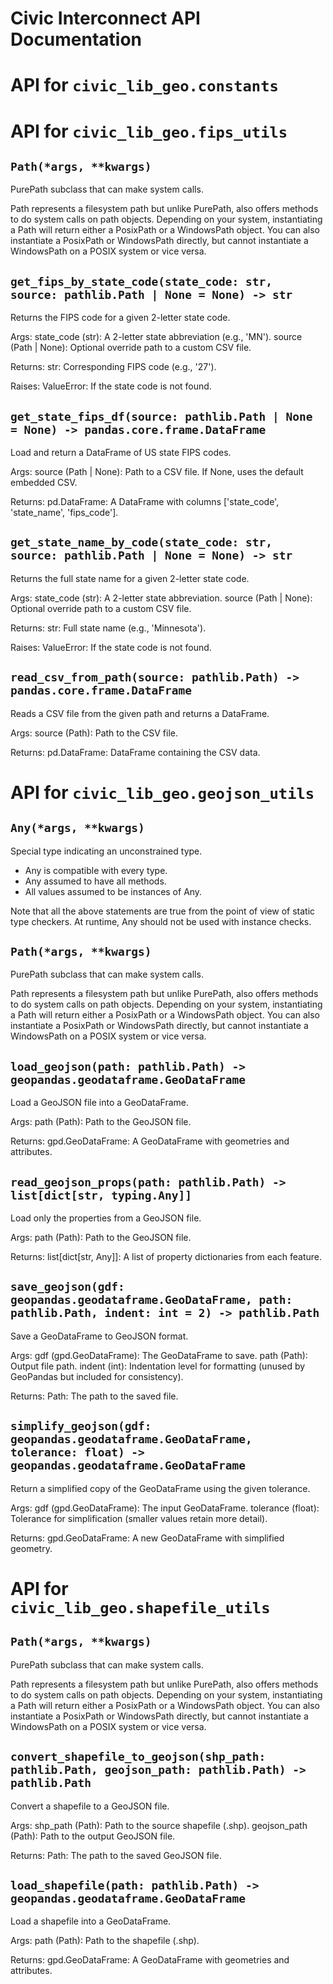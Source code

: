 # Civic Interconnect API Documentation

# API for `civic_lib_geo.constants`

# API for `civic_lib_geo.fips_utils`

## `Path(*args, **kwargs)`
PurePath subclass that can make system calls.

Path represents a filesystem path but unlike PurePath, also offers
methods to do system calls on path objects. Depending on your system,
instantiating a Path will return either a PosixPath or a WindowsPath
object. You can also instantiate a PosixPath or WindowsPath directly,
but cannot instantiate a WindowsPath on a POSIX system or vice versa.

## `get_fips_by_state_code(state_code: str, source: pathlib.Path | None = None) -> str`
Returns the FIPS code for a given 2-letter state code.

Args:
    state_code (str): A 2-letter state abbreviation (e.g., 'MN').
    source (Path | None): Optional override path to a custom CSV file.

Returns:
    str: Corresponding FIPS code (e.g., '27').

Raises:
    ValueError: If the state code is not found.

## `get_state_fips_df(source: pathlib.Path | None = None) -> pandas.core.frame.DataFrame`
Load and return a DataFrame of US state FIPS codes.

Args:
    source (Path | None): Path to a CSV file. If None, uses the default embedded CSV.

Returns:
    pd.DataFrame: A DataFrame with columns ['state_code', 'state_name', 'fips_code'].

## `get_state_name_by_code(state_code: str, source: pathlib.Path | None = None) -> str`
Returns the full state name for a given 2-letter state code.

Args:
    state_code (str): A 2-letter state abbreviation.
    source (Path | None): Optional override path to a custom CSV file.

Returns:
    str: Full state name (e.g., 'Minnesota').

Raises:
    ValueError: If the state code is not found.

## `read_csv_from_path(source: pathlib.Path) -> pandas.core.frame.DataFrame`
Reads a CSV file from the given path and returns a DataFrame.

Args:
    source (Path): Path to the CSV file.

Returns:
    pd.DataFrame: DataFrame containing the CSV data.

# API for `civic_lib_geo.geojson_utils`

## `Any(*args, **kwargs)`
Special type indicating an unconstrained type.

- Any is compatible with every type.
- Any assumed to have all methods.
- All values assumed to be instances of Any.

Note that all the above statements are true from the point of view of
static type checkers. At runtime, Any should not be used with instance
checks.

## `Path(*args, **kwargs)`
PurePath subclass that can make system calls.

Path represents a filesystem path but unlike PurePath, also offers
methods to do system calls on path objects. Depending on your system,
instantiating a Path will return either a PosixPath or a WindowsPath
object. You can also instantiate a PosixPath or WindowsPath directly,
but cannot instantiate a WindowsPath on a POSIX system or vice versa.

## `load_geojson(path: pathlib.Path) -> geopandas.geodataframe.GeoDataFrame`
Load a GeoJSON file into a GeoDataFrame.

Args:
    path (Path): Path to the GeoJSON file.

Returns:
    gpd.GeoDataFrame: A GeoDataFrame with geometries and attributes.

## `read_geojson_props(path: pathlib.Path) -> list[dict[str, typing.Any]]`
Load only the properties from a GeoJSON file.

Args:
    path (Path): Path to the GeoJSON file.

Returns:
    list[dict[str, Any]]: A list of property dictionaries from each feature.

## `save_geojson(gdf: geopandas.geodataframe.GeoDataFrame, path: pathlib.Path, indent: int = 2) -> pathlib.Path`
Save a GeoDataFrame to GeoJSON format.

Args:
    gdf (gpd.GeoDataFrame): The GeoDataFrame to save.
    path (Path): Output file path.
    indent (int): Indentation level for formatting (unused by GeoPandas but included for consistency).

Returns:
    Path: The path to the saved file.

## `simplify_geojson(gdf: geopandas.geodataframe.GeoDataFrame, tolerance: float) -> geopandas.geodataframe.GeoDataFrame`
Return a simplified copy of the GeoDataFrame using the given tolerance.

Args:
    gdf (gpd.GeoDataFrame): The input GeoDataFrame.
    tolerance (float): Tolerance for simplification (smaller values retain more detail).

Returns:
    gpd.GeoDataFrame: A new GeoDataFrame with simplified geometry.

# API for `civic_lib_geo.shapefile_utils`

## `Path(*args, **kwargs)`
PurePath subclass that can make system calls.

Path represents a filesystem path but unlike PurePath, also offers
methods to do system calls on path objects. Depending on your system,
instantiating a Path will return either a PosixPath or a WindowsPath
object. You can also instantiate a PosixPath or WindowsPath directly,
but cannot instantiate a WindowsPath on a POSIX system or vice versa.

## `convert_shapefile_to_geojson(shp_path: pathlib.Path, geojson_path: pathlib.Path) -> pathlib.Path`
Convert a shapefile to a GeoJSON file.

Args:
    shp_path (Path): Path to the source shapefile (.shp).
    geojson_path (Path): Path to the output GeoJSON file.

Returns:
    Path: The path to the saved GeoJSON file.

## `load_shapefile(path: pathlib.Path) -> geopandas.geodataframe.GeoDataFrame`
Load a shapefile into a GeoDataFrame.

Args:
    path (Path): Path to the shapefile (.shp).

Returns:
    gpd.GeoDataFrame: A GeoDataFrame with geometries and attributes.
